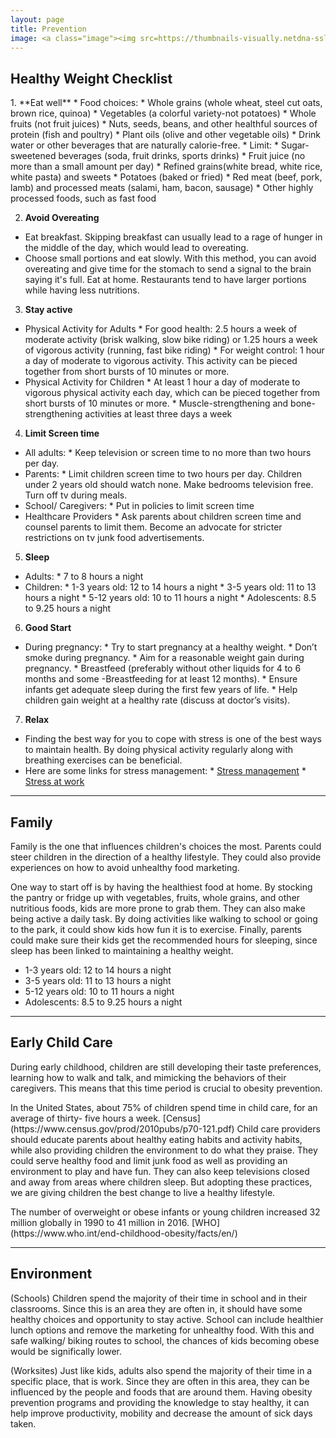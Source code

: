 ```yaml
---
layout: page
title: Prevention
image: <a class="image"><img src=https://thumbnails-visually.netdna-ssl.com/obesity-is-preventable_52fc767facaae_w250_h250.jpg alt="" /></a>
---
```


<h2>Healthy Weight Checklist</h2>
1. **Eat well**
    * Food choices:
        *  Whole grains (whole wheat, steel cut oats, brown rice, quinoa)
        * Vegetables (a colorful variety-not potatoes)
        * Whole fruits (not fruit juices)
        * Nuts, seeds, beans, and other healthful sources of protein (fish and poultry)
        * Plant oils (olive and other vegetable oils)
        * Drink water or other beverages that are naturally calorie-free.
    * Limit:
        * Sugar-sweetened beverages (soda, fruit drinks, sports drinks)
        * Fruit juice (no more than a small amount per day)
        * Refined grains(white bread, white rice, white pasta) and sweets
        * Potatoes (baked or fried)
        * Red meat (beef, pork, lamb) and processed meats (salami, ham, bacon, sausage)
        * Other highly processed foods, such as fast food

2. **Avoid Overeating**
* Eat breakfast. Skipping breakfast can usually lead to a rage of hunger in the middle of the day, which would lead to overeating.
* Choose small portions and eat slowly. With this method, you can avoid overeating and give time for the stomach to send a signal to the brain saying it's full.
Eat at home. Restaurants tend to have larger portions while having less nutritions.

3. **Stay active**
* Physical Activity for Adults
        * For good health: 2.5 hours a week of moderate activity (brisk walking, slow bike riding) or 1.25 hours a week of vigorous activity (running, fast bike riding)
        * For weight control: 1 hour a day of moderate to vigorous activity. This activity can be pieced together from short bursts of 10 minutes or more.
* Physical Activity for Children
        * At least 1 hour a day of moderate to vigorous physical activity each day, which can be pieced together from short bursts of 10 minutes or more.
        * Muscle-strengthening and bone-strengthening activities at least three days a week
4. **Limit Screen time**
* All adults:
        * Keep television or screen time to no more than two hours per day.
* Parents:
        * Limit children screen time to two hours per day. Children under 2 years old should watch none. Make bedrooms television free. Turn off tv during meals.
* School/ Caregivers:
        * Put in policies to limit screen time
* Healthcare Providers
        * Ask parents about children screen time and counsel parents to limit them. Become an advocate for stricter restrictions on tv junk food advertisements.
5. **Sleep**
* Adults:
        * 7 to 8 hours a night
* Children:
        * 1-3 years old: 12 to 14 hours a night
        * 3-5 years old: 11 to 13 hours a night
        * 5-12 years old: 10 to 11 hours a night
        * Adolescents: 8.5 to 9.25 hours a night
6. **Good Start**
* During pregnancy:
        * Try to start pregnancy at a healthy weight.
        * Don’t smoke during pregnancy.
        * Aim for a reasonable weight gain during pregnancy.
        * Breastfeed (preferably without other liquids for 4 to 6 months and some -Breastfeeding for at least 12 months).
        * Ensure infants get adequate sleep during the first few years of life.
        * Help children gain weight at a healthy rate (discuss at doctor’s visits).
7. **Relax**
* Finding the best way for you to cope with stress is one of the best ways to maintain health. By doing physical activity regularly along with breathing exercises can be beneficial.
* Here are some links for stress management:
        * [Stress management](https://medlineplus.gov/ency/article/001942.htm)
        * [Stress at work]("https://www.uml.edu/Research/CPH-NEW/")


<hr class="major" />

<h2>Family</h2>
<p>Family is the one that influences children's choices the most. Parents could steer children in the direction of a healthy lifestyle. They could also provide experiences on how to avoid unhealthy food marketing. </p>
<p>One way to start off is by having the healthiest food at home. By stocking the pantry or fridge up with vegetables, fruits, whole grains, and other nutritious foods, kids are more prone to grab them. They can also make being active a daily task. By doing activities like walking to school or going to the park, it could show kids how fun it is to exercise. Finally, parents could make sure their kids get the recommended hours for sleeping, since sleep has been linked to maintaining a healthy weight. </p>

* 1-3 years old: 12 to 14 hours a night
* 3-5 years old: 11 to 13 hours a night
* 5-12 years old: 10 to 11 hours a night
* Adolescents: 8.5 to 9.25 hours a night

<hr class="major" />

<h2>Early Child Care</h2>
<p>During early childhood, children are still developing their taste preferences, learning how to walk and talk, and mimicking the behaviors of their caregivers. This means that this time period is crucial to obesity prevention. </p>
<p>In the United States, about 75% of children spend time in child care, for an average of thirty- five  hours a week. [Census](https://www.census.gov/prod/2010pubs/p70-121.pdf) Child care providers should educate parents about healthy eating habits and activity habits, while also providing children the environment to do what they praise. They could serve healthy food and limit junk food as well as providing an environment to play and have fun. They can also keep televisions closed and away from areas where children sleep. But adopting these practices, we are giving children the best change to live a healthy lifestyle. </p>
<p>The number of overweight or obese infants or young children increased 32 million globally in 1990 to 41 million in 2016. [WHO](https://www.who.int/end-childhood-obesity/facts/en/)</p>

<hr class="major" />

<h2>Environment</h2>
<p>(Schools) Children spend the majority of their time in school and in their classrooms. Since this is an area they are often in, it should have some healthy choices and opportunity to stay active. School can include healthier lunch options and remove the marketing for unhealthy food. With this and safe walking/ biking routes to school, the chances of kids becoming obese would be significally lower. </p>
<p>(Worksites) Just like kids, adults also spend the majority of their time in a specific place, that is work. Since they are often in this area, they can be influenced by the people and foods that are around them. Having obesity prevention programs and providing the knowledge to stay healthy, it can help improve productivity, mobility and decrease the amount of sick days taken. </p>



